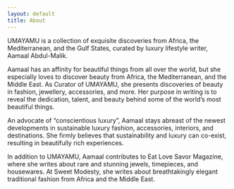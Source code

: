 ```yaml
---
layout: default
title: About
---
```



UMAYAMU is a collection of exquisite discoveries from Africa, the Mediterranean, and the Gulf States, curated by luxury lifestyle writer, Aamaal Abdul-Malik.

Aamaal has an affinity for beautiful things from all over the world, but she especially loves to discover beauty from Africa, the Mediterranean, and the Middle East. As Curator of UMAYAMU, she presents discoveries of beauty in fashion, jewellery, accessories, and more. Her purpose in writing is to reveal the dedication, talent, and beauty behind some of the world’s most beautiful things.

An advocate of “conscientious luxury”, Aamaal stays abreast of the newest developments in sustainable luxury fashion, accessories, interiors, and destinations. She firmly believes that sustainability and luxury can co-exist, resulting in beautifully rich experiences.

In addition to UMAYAMU, Aamaal contributes to Eat Love Savor Magazine, where she writes about rare and stunning jewels, timepieces, and housewares. At Sweet Modesty, she writes about breathtakingly elegant traditional fashion from Africa and the Middle East.